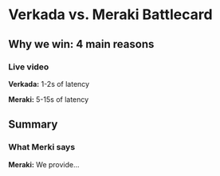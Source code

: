 # Verkada vs. Meraki Battlecard

## Why we win: 4 main reasons

### Live video

**Verkada:** 1-2s of latency

**Meraki:** 5-15s of latency

## Summary

### What Merki says

**Meraki:** We provide...

